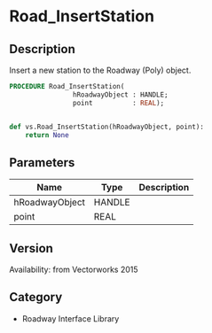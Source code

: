 # Road_InsertStation

## Description
Insert a new station to the Roadway (Poly) object.

```pascal
PROCEDURE Road_InsertStation(
				hRoadwayObject : HANDLE;
				point          : REAL);
```

```python

def vs.Road_InsertStation(hRoadwayObject, point):
    return None
```

## Parameters
|Name|Type|Description|
|---|---|---|
|hRoadwayObject|HANDLE||
|point|REAL||

## Version
Availability: from Vectorworks 2015
## Category
* Roadway Interface Library

